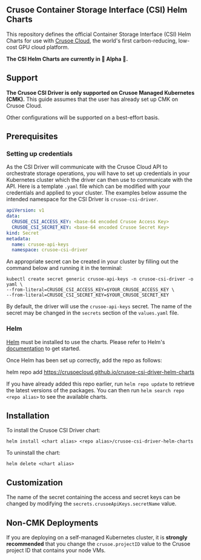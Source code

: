 ## Crusoe Container Storage Interface (CSI) Helm Charts

This repository defines the official Container Storage Interface (CSI) Helm Charts for use with [Crusoe Cloud](https://crusoecloud.com/), 
the world's first carbon-reducing, low-cost GPU cloud platform.

**The CSI Helm Charts are currently in :construction: Alpha :construction:.**

## Support

**The Crusoe CSI Driver is only supported on Crusoe Managed Kubernetes (CMK).** 
This guide assumes that the user has already set up CMK on Crusoe Cloud.

Other configurations will be supported on a best-effort basis.

## Prerequisites

### Setting up credentials

As the CSI Driver will communicate with the Crusoe Cloud API to orchestrate storage operations, you will have to set up
credentials in your Kubernetes cluster which the driver can then use to communicate with the API. Here is a template `.yaml` file
which can be modified with your credentials and applied to your cluster. The examples below assume the intended namespace
for the CSI Driver is `crusoe-csi-driver`.

```yaml
apiVersion: v1
data:
  CRUSOE_CSI_ACCESS_KEY: <base-64 encoded Crusoe Access Key>
  CRUSOE_CSI_SECRET_KEY: <base-64 encoded Crusoe Secret Key>
kind: Secret
metadata:
  name: crusoe-api-keys
  namespace: crusoe-csi-driver

```

An appropriate secret can be created in your cluster by filling out the command below and running it in the terminal:
```shell
kubectl create secret generic crusoe-api-keys -n crusoe-csi-driver -o yaml \
--from-literal=CRUSOE_CSI_ACCESS_KEY=$YOUR_CRUSOE_ACCESS_KEY \
--from-literal=CRUSOE_CSI_SECRET_KEY=$YOUR_CRUSOE_SECRET_KEY
```

By default, the driver will use the `crusoe-api-keys` secret.
The name of the secret may be changed in the `secrets` section of the `values.yaml` file.

### Helm

[Helm](https://helm.sh) must be installed to use the charts.  Please refer to
Helm's [documentation](https://helm.sh/docs) to get started.

Once Helm has been set up correctly, add the repo as follows:

helm repo add <repo alias> https://crusoecloud.github.io/crusoe-csi-driver-helm-charts

If you have already added this repo earlier, run `helm repo update` to retrieve
the latest versions of the packages.  You can then run `helm search repo
<repo alias>` to see the available charts.

## Installation


To install the Crusoe CSI Driver chart:

    helm install <chart alias> <repo alias>/crusoe-csi-driver-helm-charts

To uninstall the chart:

    helm delete <chart alias>

## Customization

The name of the secret containing the access and secret keys can be changed by modifying the `secrets.crusoeApiKeys.secretName` value.

## Non-CMK Deployments

If you are deploying on a self-managed Kubernetes cluster, it is **strongly recommended** that you change the `crusoe.projectID` value to the Crusoe project ID
that contains your node VMs.
